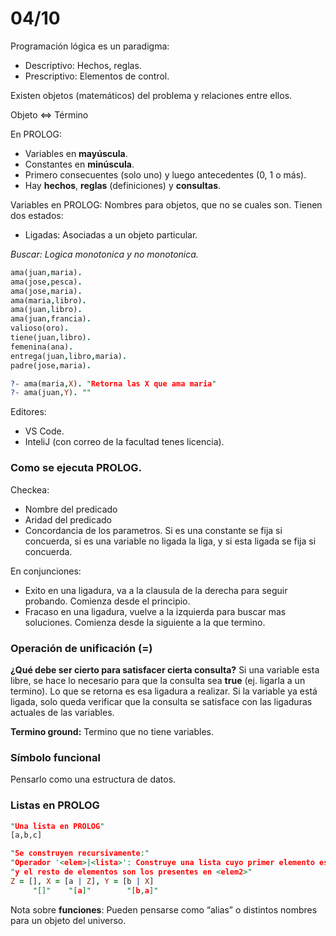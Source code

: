 # 04/10

Programación lógica es un paradigma:

- Descriptivo: Hechos, reglas.
- Prescriptivo: Elementos de control.

Existen objetos (matemáticos) del problema y relaciones entre ellos.

Objeto ⇔ Término

En PROLOG:

- Variables en **mayúscula**.
- Constantes en **minúscula**.
- Primero consecuentes (solo uno) y luego antecedentes (0, 1 o más).
- Hay **hechos**, **reglas** (definiciones) y **consultas**.

Variables en PROLOG: Nombres para objetos, que no se cuales son. Tienen dos estados:

- Ligadas: Asociadas a un objeto particular.

*Buscar: Logica monotonica y no monotonica.*

```prolog
ama(juan,maria).
ama(jose,pesca).
ama(jose,maria).
ama(maria,libro).
ama(juan,libro).
ama(juan,francia).
valioso(oro).
tiene(juan,libro).
femenina(ana).
entrega(juan,libro,maria).
padre(jose,maria).

?- ama(maria,X). "Retorna las X que ama maria"
?- ama(juan,Y). ""
```

Editores:

- VS Code.
- InteliJ (con correo de la facultad tenes licencia).

### Como se ejecuta PROLOG.

Checkea:

- Nombre del predicado
- Aridad del predicado
- Concordancia de los parametros. Si es una constante se fija si concuerda, si es una variable no ligada la liga, y si esta ligada se fija si concuerda.

En conjunciones:

- Exito en una ligadura, va a la clausula de la derecha para seguir probando. Comienza desde el principio.
- Fracaso en una ligadura, vuelve a la izquierda para buscar mas soluciones. Comienza desde la siguiente a la que termino.

### Operación de unificación (=)

**¿Qué debe ser cierto para satisfacer cierta consulta?** Si una variable esta libre, se hace lo necesario para que la consulta sea **true** (ej. ligarla a un termino). Lo que se retorna es esa ligadura a realizar. Si la variable ya está ligada, solo queda verificar que la consulta se satisface con las ligaduras actuales de las variables.

**Termino ground:** Termino que no tiene variables.

### Símbolo funcional

Pensarlo como una estructura de datos.

### Listas en PROLOG

```prolog
"Una lista en PROLOG"
[a,b,c]

"Se construyen recursivamente:"
"Operador '<elem>|<lista>': Construye una lista cuyo primer elemento es <elem1>"
"y el resto de elementos son los presentes en <elem2>"
Z = [], X = [a | Z], Y = [b | X]
	 "[]"    "[a]"        "[b,a]"
```

Nota sobre **funciones**: Pueden pensarse como “alias” o distintos nombres para un objeto del universo.